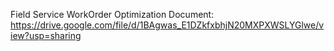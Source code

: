 Field Service WorkOrder Optimization Document: https://drive.google.com/file/d/1BAgwas_E1DZkfxbhjN20MXPXWSLYGlwe/view?usp=sharing
